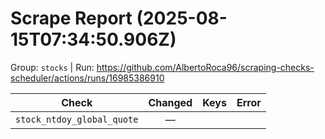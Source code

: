 # Scrape Report (2025-08-15T07:34:50.906Z)

Group: `stocks`  |  Run: https://github.com/AlbertoRoca96/scraping-checks-scheduler/actions/runs/16985386910

| Check | Changed | Keys | Error |
|---|:---:|:--|:--|
| `stock_ntdoy_global_quote` | — |  |  |
